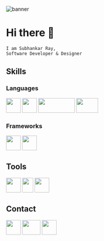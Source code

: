 
![banner](https://github.com/Subhankar-Ray192/Subhankar-Ray192/assets/91007834/dbdd044b-c879-48d7-939c-abbd5654abcc)
# Hi there 👋
```
I am Subhankar Ray,
Software Developer & Designer
```

## Skills
### Languages
<img src="https://github.com/Subhankar-Ray192/Subhankar-Ray192/assets/91007834/2286e1e7-b334-472f-b6e1-122f070279ab" width=40 height=40 />
<img src="https://github.com/Subhankar-Ray192/Subhankar-Ray192/assets/91007834/dcabecfc-f60a-4aeb-b90b-d8e2951e8669" width=40 height=40 />
<img src="https://github.com/Subhankar-Ray192/Subhankar-Ray192/assets/91007834/4cdeaf8f-9029-4607-a18c-9f127786df67" width=100 height=40 />
<img src="https://github.com/Subhankar-Ray192/Subhankar-Ray192/assets/91007834/d5453330-635e-4909-881f-3512391cb659" width=60 height=40 />


### Frameworks
<img src="https://github.com/Subhankar-Ray192/Subhankar-Ray192/assets/91007834/cf75d711-d46a-429c-92f0-87be4c684a51" width=40 height=40 />
<img src="https://github.com/Subhankar-Ray192/Subhankar-Ray192/assets/91007834/529d86d9-d5f4-4151-82b7-54d04ad5be75" width=40 height=40 />

## Tools
<img src="https://github.com/Subhankar-Ray192/Subhankar-Ray192/assets/91007834/da3edb3f-d170-4265-b3a5-49202090c656" width=40 height=40 />
<img src="https://github.com/Subhankar-Ray192/Subhankar-Ray192/assets/91007834/8a371c2a-4ec4-4536-8615-3539ac800432" width=30 height=40 />
<img src="https://github.com/Subhankar-Ray192/Subhankar-Ray192/assets/91007834/1865ae56-4b41-45de-91ba-738a62a0da1d" width=40 height=40/ >



## Contact
<a href="https://www.linkedin.com/in/subhankar-ray-738024233" target="blank"><img src="https://github.com/Subhankar-Ray192/Subhankar-Ray192/assets/91007834/4c819b41-8659-41a6-8989-460404b178bb" width=40 height=40 /></a>
<a href="https://twitter.com/subhankar_cse" target="blank"><img src="https://github.com/Subhankar-Ray192/Subhankar-Ray192/assets/91007834/cb9054cf-b324-47b8-ad31-8084e132fb88" width=50 height=40/></a>
<a herf="https://neooracdev.slack.com/team/U065LAUF7B6" target="blank"><img src="https://github.com/Subhankar-Ray192/Subhankar-Ray192/assets/91007834/484f39b8-cedb-4347-ac7c-0fd5e0bf235f" width=40 height=40/></a>


<!--
**Subhankar-Ray192/Subhankar-Ray192** is a ✨ _special_ ✨ repository because its `README.md` (this file) appears on your GitHub profile.

Here are some ideas to get you started:

- 🔭 I’m currently working on ...
- 🌱 I’m currently learning ...
- 👯 I’m looking to collaborate on ...
- 🤔 I’m looking for help with ...
- 💬 Ask me about ...
- 📫 How to reach me: ...
- 😄 Pronouns: ...
- ⚡ Fun fact: ...
-->

